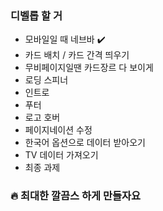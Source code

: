 ### 디벨롭 할 거

- 모바일일 때 네브바 ✔️
- 카드 배치 / 카드 간격 띄우기
- 무비페이지일땐 카드장르 다 보이게
- 로딩 스피너
- 인트로
- 푸터
- 로고 호버
- 페이지네이션 수정
- 한국어 옵션으로 데이터 받아오기
- TV 데이터 가져오기
- 최종 과제

### 🔥 최대한 깔끔스 하게 만들자요
